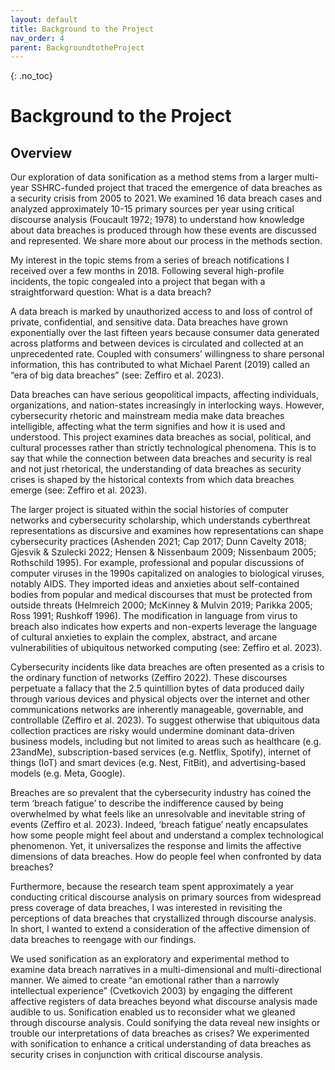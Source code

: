 ```yaml
---
layout: default
title: Background to the Project
nav_order: 4
parent: BackgroundtotheProject
---
```


<!-- 
This page is an example lesson template.
Add, edit, or remove any content below for the workshop in question. -->

<!-- Putting a {: .no_toc} above a header removes it from the table of contents -->

{: .no_toc}  
# Background to the Project

## Overview

Our exploration of data sonification as a method stems from a larger multi-year SSHRC-funded project that traced the emergence of data breaches as a security crisis from 2005 to 2021. We examined 16 data breach cases and analyzed approximately 10-15 primary sources per year using critical discourse analysis (Foucault 1972; 1978) to understand how knowledge about data breaches is produced through how these events are discussed and represented. We share more about our process in the methods section. 

My interest in the topic stems from a series of breach notifications I received over a few months in 2018. Following several high-profile incidents, the topic congealed into a project that began with a straightforward question: What is a data breach? 

A data breach is marked by unauthorized access to and loss of control of private, confidential, and sensitive data. Data breaches have grown exponentially over the last fifteen years because consumer data generated across platforms and between devices is circulated and collected at an unprecedented rate. Coupled with consumers’ willingness to share personal information, this has contributed to what Michael Parent (2019) called an “era of big data breaches” (see: Zeffiro et al. 2023).  

Data breaches can have serious geopolitical impacts, affecting individuals, organizations, and nation-states increasingly in interlocking ways. However, cybersecurity rhetoric and mainstream media make data breaches intelligible, affecting what the term signifies and how it is used and understood. This project examines data breaches as social, political, and cultural processes rather than strictly technological phenomena. This is to say that while the connection between data breaches and security is real and not just rhetorical, the understanding of data breaches as security crises is shaped by the historical contexts from which data breaches emerge (see: Zeffiro et al. 2023). 

The larger project is situated within the social histories of computer networks and cybersecurity scholarship, which understands cyberthreat representations as discursive and examines how representations can shape cybersecurity practices (Ashenden 2021; Cap 2017; Dunn Cavelty 2018; Gjesvik & Szulecki 2022; Hensen & Nissenbaum 2009; Nissenbaum 2005; Rothschild 1995). For example, professional and popular discussions of computer viruses in the 1990s capitalized on analogies to biological viruses, notably AIDS. They imported ideas and anxieties about self-contained bodies from popular and medical discourses that must be protected from outside threats (Helmreich 2000; McKinney & Mulvin 2019; Parikka 2005; Ross 1991; Rushkoff 1996). The modification in language from virus to breach also indicates how experts and non-experts leverage the language of cultural anxieties to explain the complex, abstract, and arcane vulnerabilities of ubiquitous networked computing (see: Zeffiro et al. 2023).  

Cybersecurity incidents like data breaches are often presented as a crisis to the ordinary function of networks (Zeffiro 2022). These discourses perpetuate a fallacy that the 2.5 quintillion bytes of data produced daily through various devices and physical objects over the internet and other communications networks are inherently manageable, governable, and controllable (Zeffiro et al. 2023). To suggest otherwise that ubiquitous data collection practices are risky would undermine dominant data-driven business models, including but not limited to areas such as healthcare (e.g. 23andMe), subscription-based services (e.g. Netflix, Spotify), internet of things (IoT) and smart devices (e.g. Nest, FitBit), and advertising-based models (e.g. Meta, Google).  

Breaches are so prevalent that the cybersecurity industry has coined the term ‘breach fatigue’ to describe the indifference caused by being overwhelmed by what feels like an unresolvable and inevitable string of events (Zeffiro et al. 2023). Indeed, ‘breach fatigue’ neatly encapsulates how some people might feel about and understand a complex technological phenomenon. Yet, it universalizes the response and limits the affective dimensions of data breaches. How do people feel when confronted by data breaches? 

Furthermore, because the research team spent approximately a year conducting critical discourse analysis on primary sources from widespread press coverage of data breaches, I was interested in revisiting the perceptions of data breaches that crystallized through discourse analysis. In short, I wanted to extend a consideration of the affective dimension of data breaches to reengage with our findings.  

We used sonification as an exploratory and experimental method to examine data breach narratives in a multi-dimensional and multi-directional manner. We aimed to create “an emotional rather than a narrowly intellectual experience” (Cvetkovich 2003) by engaging the different affective registers of data breaches beyond what discourse analysis made audible to us. Sonification enabled us to reconsider what we gleaned through discourse analysis. Could sonifying the data reveal new insights or trouble our interpretations of data breaches as crises? We experimented with sonification to enhance a critical understanding of data breaches as security crises in conjunction with critical discourse analysis. 
